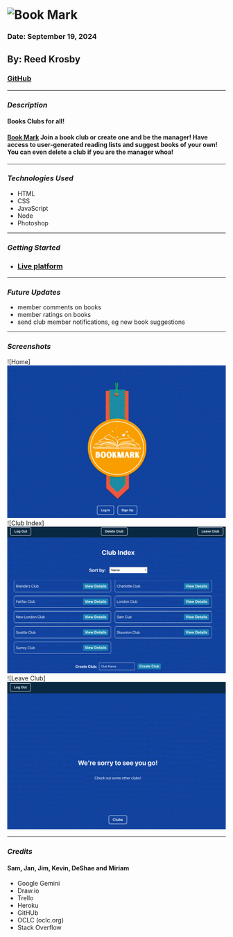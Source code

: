 # ![Book Mark](./public/images/home.png)

### Date: September 19, 2024

## By: Reed Krosby

###  [GitHub](https://github.com/RK202024/book-mark) 
***

### ***Description***
#### Books Clubs for all! 

####  [Book Mark](https://book-mark-f96c43b0d276.herokuapp.com/) Join a book club or create one and be the manager! Have access to user-generated reading lists and suggest books of your own! You can even delete a club if you are the manager whoa! 
            

 
***

### ***Technologies Used***
* HTML
* CSS
* JavaScript
* Node
* Photoshop


***

### ***Getting Started***

#### 
* ###  [Live platform](https://book-mark-f96c43b0d276.herokuapp.com/) 

***

### ***Future Updates***

- member comments on books
- member ratings on books
- send club member notifications, eg new book suggestions 

***

### ***Screenshots***

![Home]<img src="./screenshots/home.png">
![Club Index]<img src="./screenshots/club-index.png">
![Leave Club]<img src="./screenshots/leave-club.png">

***

### ***Credits***
#### Sam, Jan, Jim, Kevin, DeShae and Miriam
* Google Gemini
* Draw.io
* Trello
* Heroku
* GitHUb 
* OCLC (oclc.org)
* Stack Overflow